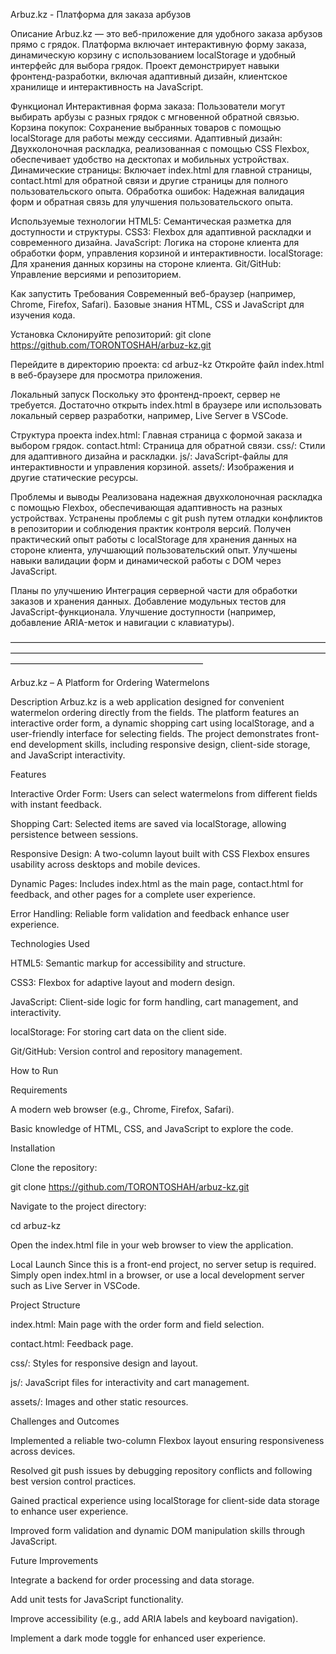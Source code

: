 Arbuz.kz - Платформа для заказа арбузов

Описание
Arbuz.kz — это веб-приложение для удобного заказа арбузов прямо с грядок. Платформа включает интерактивную форму заказа, 
динамическую корзину с использованием localStorage и удобный интерфейс для выбора грядок. Проект демонстрирует навыки фронтенд-разработки, включая адаптивный дизайн, 
клиентское хранилище и интерактивность на JavaScript.

Функционал
Интерактивная форма заказа: Пользователи могут выбирать арбузы с разных грядок с мгновенной обратной связью.
Корзина покупок: Сохранение выбранных товаров с помощью localStorage для работы между сессиями.
Адаптивный дизайн: Двухколоночная раскладка, реализованная с помощью CSS Flexbox, обеспечивает удобство на десктопах и мобильных устройствах.
Динамические страницы: Включает index.html для главной страницы, contact.html для обратной связи и другие страницы для полного пользовательского опыта.
Обработка ошибок: Надежная валидация форм и обратная связь для улучшения пользовательского опыта.

Используемые технологии
HTML5: Семантическая разметка для доступности и структуры.
CSS3: Flexbox для адаптивной раскладки и современного дизайна.
JavaScript: Логика на стороне клиента для обработки форм, управления корзиной и интерактивности.
localStorage: Для хранения данных корзины на стороне клиента.
Git/GitHub: Управление версиями и репозиторием.

Как запустить
Требования
Современный веб-браузер (например, Chrome, Firefox, Safari).
Базовые знания HTML, CSS и JavaScript для изучения кода.

Установка
Склонируйте репозиторий:
git clone https://github.com/TORONTOSHAH/arbuz-kz.git

Перейдите в директорию проекта:
cd arbuz-kz
Откройте файл index.html в веб-браузере для просмотра приложения.

Локальный запуск
Поскольку это фронтенд-проект, сервер не требуется. Достаточно открыть index.html в браузере или использовать локальный сервер разработки, например, Live Server в VSCode.

Структура проекта
index.html: Главная страница с формой заказа и выбором грядок.
contact.html: Страница для обратной связи.
css/: Стили для адаптивного дизайна и раскладки.
js/: JavaScript-файлы для интерактивности и управления корзиной.
assets/: Изображения и другие статические ресурсы.

Проблемы и выводы
Реализована надежная двухколоночная раскладка с помощью Flexbox, обеспечивающая адаптивность на разных устройствах.
Устранены проблемы с git push путем отладки конфликтов в репозитории и соблюдения практик контроля версий.
Получен практический опыт работы с localStorage для хранения данных на стороне клиента, улучшающий пользовательский опыт.
Улучшены навыки валидации форм и динамической работы с DOM через JavaScript.

Планы по улучшению
Интеграция серверной части для обработки заказов и хранения данных.
Добавление модульных тестов для JavaScript-функционала.
Улучшение доступности (например, добавление ARIA-меток и навигации с клавиатуры).

––––––––––––––––––––––––––––––––––––––––––––––––––––––––––––––––––––––––––––––––––––––––––––––––––––––––––––––––––––––––––––––––––––––––––––––––––––––––––––––––––––––––––––––––––––––––––––

Arbuz.kz – A Platform for Ordering Watermelons

Description
Arbuz.kz is a web application designed for convenient watermelon ordering directly from the fields. The platform features an interactive order form, a dynamic shopping cart using localStorage, and a user-friendly interface for selecting fields. The project demonstrates front-end development skills, including responsive design, client-side storage, and JavaScript interactivity.

Features

Interactive Order Form: Users can select watermelons from different fields with instant feedback.

Shopping Cart: Selected items are saved via localStorage, allowing persistence between sessions.

Responsive Design: A two-column layout built with CSS Flexbox ensures usability across desktops and mobile devices.

Dynamic Pages: Includes index.html as the main page, contact.html for feedback, and other pages for a complete user experience.

Error Handling: Reliable form validation and feedback enhance user experience.

Technologies Used

HTML5: Semantic markup for accessibility and structure.

CSS3: Flexbox for adaptive layout and modern design.

JavaScript: Client-side logic for form handling, cart management, and interactivity.

localStorage: For storing cart data on the client side.

Git/GitHub: Version control and repository management.

How to Run

Requirements

A modern web browser (e.g., Chrome, Firefox, Safari).

Basic knowledge of HTML, CSS, and JavaScript to explore the code.

Installation

Clone the repository:

git clone https://github.com/TORONTOSHAH/arbuz-kz.git


Navigate to the project directory:

cd arbuz-kz


Open the index.html file in your web browser to view the application.

Local Launch
Since this is a front-end project, no server setup is required.
Simply open index.html in a browser, or use a local development server such as Live Server in VSCode.

Project Structure

index.html: Main page with the order form and field selection.

contact.html: Feedback page.

css/: Styles for responsive design and layout.

js/: JavaScript files for interactivity and cart management.

assets/: Images and other static resources.

Challenges and Outcomes

Implemented a reliable two-column Flexbox layout ensuring responsiveness across devices.

Resolved git push issues by debugging repository conflicts and following best version control practices.

Gained practical experience using localStorage for client-side data storage to enhance user experience.

Improved form validation and dynamic DOM manipulation skills through JavaScript.

Future Improvements

Integrate a backend for order processing and data storage.

Add unit tests for JavaScript functionality.

Improve accessibility (e.g., add ARIA labels and keyboard navigation).

Implement a dark mode toggle for enhanced user experience.
